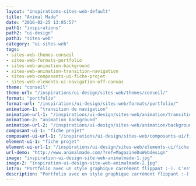 ```yaml
---
layout: "inspirations-sites-web-default"
title: "Animal Made"
date: "2016-02-25 13:05:57"
path1: "inspirations"
path2: "ui-design"
path3: "sites-web"
category: "ui-sites-web"
tags:
- sites-web-themes-conseil
- sites-web-formats-portfolio
- sites-web-animation-background
- sites-web-animation-transition-navigation
- sites-web-composants-ui-fiche-projet
- sites-web-elements-ui-navigation-off-canvas
theme: "conseil"
theme-url: "/inspirations/ui-design/sites-web/themes/conseil/"
format: "portfolio"
format-url: "/inspirations/ui-design/sites-web/formats/portfolio/"
animation-1: "transition de navigation"
animation-url-1: "/inspirations/ui-design/sites-web/animation/transition-navigation/"
animation-2: "animation background"
animation-url-2: "/inspirations/ui-design/sites-web/animation/background/"
composant-ui-1: "fiche projet"
composant-ui-url-1: "/inspirations/ui-design/sites-web/composants-ui/fiche-projet/"
element-ui-1: "fiche projet"
element-ui-url-1: "/inspirations/ui-design/sites-web/elements-ui/fiche-projet/"
url-demo: "http://www.animalmade.com/?ref=MagazineDuWebdesign"
image: "inspiration-ui-design-site-web-animalmade-1.jpg"
image-2: "inspiration-ui-design-site-web-animalmade-2.jpg"
intro: "Portfolio avec un style graphique carrément flippant :-). C'est sympa comme tout."
description: "Portfolio avec un style graphique carrément flippant :-). C'est sympa comme tout."
---
```

